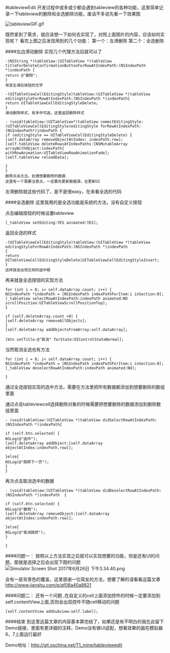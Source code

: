 #tableviewEdit
开发过程中或多或少都会遇到tableview的各种功能，这里简单记录一下tableview的删除和全选删除功能，废话不多说先看一下效果图

![tableviewGIF.gif](http://upload-images.jianshu.io/upload_images/2007045-491596a160a4c810.gif?imageMogr2/auto-orient/strip)

既然拿到了需求，就应该想一下如何去实现了，对照上面图片的内容，应该如何实现呢？
看完上图之后发现用到的几个功能：
第一个：左滑删除
第二个：全选删除

####左边滑动删除
实现几个代理方法后就可以了

```
-(NSString *)tableView:(UITableView *)tableView titleForDeleteConfirmationButtonForRowAtIndexPath:(NSIndexPath *)indexPath {
return @"删除";
}
改变左滑后按钮的文字
```
```
-(UITableViewCellEditingStyle)tableView:(UITableView *)tableView editingStyleForRowAtIndexPath:(NSIndexPath *)indexPath{
return UITableViewCellEditingStyleDelete;  
}
滑动删除样式，有多中可选，这里返回删除样式
```

```
- (void)tableView:(UITableView*)tableView commitEditingStyle:(UITableViewCellEditingStyle)editingStyle forRowAtIndexPath:(NSIndexPath*)indexPath {
if (editingStyle == UITableViewCellEditingStyleDelete) {
[self.dataArray removeObjectAtIndex: indexPath.row];
[self.tableView deleteRowsAtIndexPaths:[NSMutableArray arrayWithObject:indexPath]
withRowAnimation:UITableViewRowAnimationFade];
[self.tableView reloadData];

}
}
删除点击方法，处理想要删除的数据
这里有一个需要注意点，一定要先更新数据源，在更新UI
```

左滑删除就这些代码了，是不是很easy，在来看全选的代码

####全选删除
这里我用的是全选功能是系统的方法，没有自定义按钮


点击编辑按钮的时候设置tableview
```
[_tableView setEditing:YES animated:YES];

```

返回全选的样式
```
-(UITableViewCellEditingStyle)tableView:(UITableView *)tableView editingStyleForRowAtIndexPath:(NSIndexPath *)indexPath
{
return UITableViewCellEditingStyleDelete|UITableViewCellEditingStyleInsert;
}
这样就会出现左侧的选中框
```

再来就是全选按钮的实现方法
```
for (int i = 0; i< self.dataArray.count; i++) {
NSIndexPath *indexPath = [NSIndexPath indexPathForItem:i inSection:0];
[_tableView selectRowAtIndexPath:indexPath animated:NO scrollPosition:UITableViewScrollPositionTop];
}

if (self.deleteArray.count >0) {
[self.deleteArray removeAllObjects];
}
[self.deleteArray addObjectsFromArray:self.dataArray];

[btn setTitle:@"取消" forState:UIControlStateNormal];
```

当然取消全选也有方法
```
for (int i = 0; i< self.dataArray.count; i++) {
NSIndexPath *indexPath = [NSIndexPath indexPathForItem:i inSection:0];
[_tableView deselectRowAtIndexPath:indexPath animated:NO];

}
```
通过全选按钮实现的选中方法，需要在方法里把所有数据都添加到想要删除的数组里面

通过点击tableviewcell选择删除对象的时候需要把想要删除的数据添加到删除数组里面
```
- (void)tableView:(UITableView *)tableView didSelectRowAtIndexPath:(NSIndexPath *)indexPath{

if (self.btn.selected) {
NSLog(@"选中");
[self.deleteArray addObject:[self.dataArray objectAtIndex:indexPath.row]];

}else{
NSLog(@"跳转下一页");
}
}
```

再次点击取消选中的数据
```
- (void)tableView:(UITableView *)tableView didDeselectRowAtIndexPath:(NSIndexPath *)indexPath  {

if (self.btn.selected) {
NSLog(@"撤销");
[self.deleteArray removeObject:[self.dataArray objectAtIndex:indexPath.row]];

}else{
NSLog(@"取消跳转");
}

}
```

####问题一：
按照以上方法实现之后就可以实现想要的功能，但是还有UI的问题，那就是选择之后会出现下图的问题
![Simulator Screen Shot 2017年6月26日 下午3.34.40.png](http://upload-images.jianshu.io/upload_images/2007045-6a6e909fa42a6ef3.png?imageMogr2/auto-orient/strip%7CimageView2/2/w/1240)

会有一层背景色的覆盖，这里感谢一位简友的方法，想要了解的请看看这篇文章
<http://www.jianshu.com/p/af08a40a8821>

####问题二：
还有一个问题 ,在自定义的cell上面添加控件的时候一定要添加到self.contentView上面,否则会出现控件不随cell移动的问题
```
[self.contentView addSubview:self.label];
```

####结束
到这里这篇文章的内容基本算完结了，如果还是有不明白的我在此留下Demo链接，里面有更详细的注释，Demo没有做UI适配，想看效果的画在模拟器6，7上面运行最好

Demo地址：<http://git.oschina.net/T1_mine/tableviewedit>
